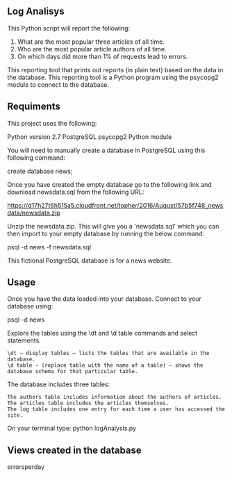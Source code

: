 ## Log Analisys
This Python script will report the following:

1. What are the most popular three articles of all time.
2. Who are the most popular article authors of all time.
3. On which days did more than 1% of requests lead to errors.

This reporting tool that prints out reports (in plain text) based on the data in the database. This reporting tool is a Python program using the psycopg2 module to connect to the database.

## Requiments
This project uses the following:

Python version 2.7
PostgreSQL
psycopg2 Python module

You will need to manually create a database in PostgreSQL using this following command:

create database news;

Once you have created the empty database go to the following link and download newsdata.sql from the following URL:

https://d17h27t6h515a5.cloudfront.net/topher/2016/August/57b5f748_newsdata/newsdata.zip

Unzip the newsdata.zip. This will give you a 'newsdata.sql' which you can then import to your empty database by running the below command:

psql -d news -f newsdata.sql

This fictional PostgreSQL database is for a news website.


## Usage
Once you have the data loaded into your database. Connect to your database using:

 psql -d news 

Explore the tables using the \dt and \d table commands and select statements.


    \dt — display tables — lists the tables that are available in the database.
    \d table — (replace table with the name of a table) — shows the database schema for that particular table.
 

The database includes three tables:

    The authors table includes information about the authors of articles.
    The articles table includes the articles themselves.
    The log table includes one entry for each time a user has accessed the site.


On your terminal type: python logAnalysis.py


## Views created in the database

errorsperday


